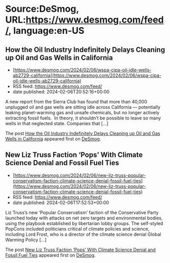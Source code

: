 # Source:DeSmog, URL:https://www.desmog.com/feed/, language:en-US

## How the Oil Industry Indefinitely Delays Cleaning up Oil and Gas Wells in California
 - [https://www.desmog.com/2024/02/06/wspa-cipa-oil-idle-wells-ab2729-california](https://www.desmog.com/2024/02/06/wspa-cipa-oil-idle-wells-ab2729-california)
 - RSS feed: https://www.desmog.com/feed/
 - date published: 2024-02-06T20:52:16+00:00

<p>A new report from the Sierra Club has found that more than 40,000 unplugged oil and gas wells are sitting idle across California — potentially leaking planet-warming gas and unsafe chemicals, but no longer actively extracting fossil fuels.&#160; In theory, it shouldn’t be possible to leave so many wells in that neglected state. Companies that [&#8230;]</p>
<p>The post <a href="https://www.desmog.com/2024/02/06/wspa-cipa-oil-idle-wells-ab2729-california/">How the Oil Industry Indefinitely Delays Cleaning up Oil and Gas Wells in California</a> appeared first on <a href="https://www.desmog.com">DeSmog</a>.</p>

## New Liz Truss Faction ‘Pops’ With Climate Science Denial and Fossil Fuel Ties
 - [https://www.desmog.com/2024/02/06/new-liz-truss-popular-conservatism-faction-climate-science-denial-fossil-fuel-ties](https://www.desmog.com/2024/02/06/new-liz-truss-popular-conservatism-faction-climate-science-denial-fossil-fuel-ties)
 - RSS feed: https://www.desmog.com/feed/
 - date published: 2024-02-06T17:52:53+00:00

<p>Liz Truss’s new ‘Popular Conservatism’ faction of the Conservative Party launched today with attacks on net zero targets and environmental bodies, using the playbook established by libertarian lobby groups. The self-styled PopCons included politicians critical of climate policies and science, including Lord Frost, who is a director of the climate science denial Global Warming Policy [&#8230;]</p>
<p>The post <a href="https://www.desmog.com/2024/02/06/new-liz-truss-popular-conservatism-faction-climate-science-denial-fossil-fuel-ties/">New Liz Truss Faction ‘Pops’ With Climate Science Denial and Fossil Fuel Ties</a> appeared first on <a href="https://www.desmog.com">DeSmog</a>.</p>

